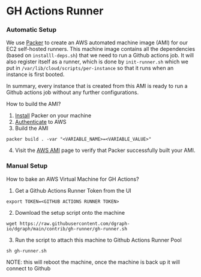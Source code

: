 # GH Actions Runner

### Automatic Setup
We use [Packer](https://www.packer.io) to create an AWS automated machine image (AMI) for our EC2 self-hosted runners. 
This machine image contains all the dependencies (based on `installl-deps.sh`) that we need to run a Github actions job. It will also
register itself as a runner, which is done by `init-runner.sh` which we put in `/var/lib/cloud/scripts/per-instance`
so that it runs when an instance is first booted. 

In summary, every instance that is created from this AMI is ready to run a Github actions job without any further configurations.

How to build the AMI?

1. [Install](https://developer.hashicorp.com/packer/tutorials/aws-get-started/get-started-install-cli) Packer on your machine
2. [Authenticate](https://developer.hashicorp.com/packer/plugins/builders/amazon#authentication) to AWS
3. Build the AMI
```shell
packer build . -var "<VARIABLE_NAME>=<VARIABLE_VALUE>"
```
4. Visit the [AWS AMI](https://us-east-1.console.aws.amazon.com/ec2/home?region=us-east-1#Images:visibility=owned-by-me;sort=imageName) page to verify that Packer successfully built your AMI.


### Manual Setup
How to bake an AWS Virtual Machine for GH Actions?

1. Get a Github Actions Runner Token from the UI
```
export TOKEN=<GITHUB ACTIONS RUNNER TOKEN>
```
2. Download the setup script onto the machine
```
wget https://raw.githubusercontent.com/dgraph-io/dgraph/main/contrib/gh-runner/gh-runner.sh
```
3. Run the script to attach this machine to Github Actions Runner Pool
```
sh gh-runner.sh
```
NOTE: this will reboot the machine, once the machine is back up it will connect to Github
